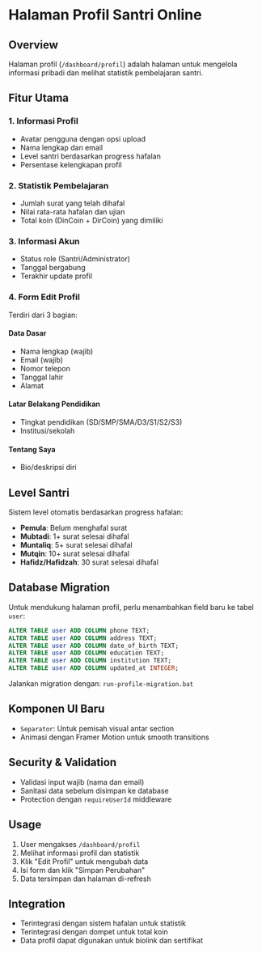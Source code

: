 # Halaman Profil Santri Online

## Overview
Halaman profil (`/dashboard/profil`) adalah halaman untuk mengelola informasi pribadi dan melihat statistik pembelajaran santri.

## Fitur Utama

### 1. **Informasi Profil**
- Avatar pengguna dengan opsi upload
- Nama lengkap dan email
- Level santri berdasarkan progress hafalan
- Persentase kelengkapan profil

### 2. **Statistik Pembelajaran**
- Jumlah surat yang telah dihafal
- Nilai rata-rata hafalan dan ujian
- Total koin (DinCoin + DirCoin) yang dimiliki

### 3. **Informasi Akun**
- Status role (Santri/Administrator)
- Tanggal bergabung
- Terakhir update profil

### 4. **Form Edit Profil**
Terdiri dari 3 bagian:

#### Data Dasar
- Nama lengkap (wajib)
- Email (wajib)
- Nomor telepon
- Tanggal lahir
- Alamat

#### Latar Belakang Pendidikan
- Tingkat pendidikan (SD/SMP/SMA/D3/S1/S2/S3)
- Institusi/sekolah

#### Tentang Saya
- Bio/deskripsi diri

## Level Santri
Sistem level otomatis berdasarkan progress hafalan:

- **Pemula**: Belum menghafal surat
- **Mubtadi**: 1+ surat selesai dihafal
- **Muntaliq**: 5+ surat selesai dihafal
- **Mutqin**: 10+ surat selesai dihafal
- **Hafidz/Hafidzah**: 30 surat selesai dihafal

## Database Migration
Untuk mendukung halaman profil, perlu menambahkan field baru ke tabel `user`:

```sql
ALTER TABLE user ADD COLUMN phone TEXT;
ALTER TABLE user ADD COLUMN address TEXT;
ALTER TABLE user ADD COLUMN date_of_birth TEXT;
ALTER TABLE user ADD COLUMN education TEXT;
ALTER TABLE user ADD COLUMN institution TEXT;
ALTER TABLE user ADD COLUMN updated_at INTEGER;
```

Jalankan migration dengan: `run-profile-migration.bat`

## Komponen UI Baru
- `Separator`: Untuk pemisah visual antar section
- Animasi dengan Framer Motion untuk smooth transitions

## Security & Validation
- Validasi input wajib (nama dan email)
- Sanitasi data sebelum disimpan ke database
- Protection dengan `requireUserId` middleware

## Usage
1. User mengakses `/dashboard/profil`
2. Melihat informasi profil dan statistik
3. Klik "Edit Profil" untuk mengubah data
4. Isi form dan klik "Simpan Perubahan"
5. Data tersimpan dan halaman di-refresh

## Integration
- Terintegrasi dengan sistem hafalan untuk statistik
- Terintegrasi dengan dompet untuk total koin
- Data profil dapat digunakan untuk biolink dan sertifikat
